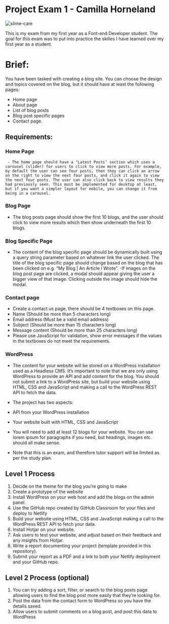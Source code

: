 # Project Exam 1 - Camilla Horneland

![slime-care](https://user-images.githubusercontent.com/104870685/223856774-2900453a-3f00-4dd9-b162-193742b115e8.jpeg)

This is my exam from my first year as a Font-end Developer student. The goal for this exam was to put into practice the skilles I have learned over my first year as a student.


# Brief:
You have been tasked with creating a blog site. You can choose the design and topics covered on the blog, but it should have at least the following pages:
-	Home page
-	About page
-	List of blog posts
-	Blog post specific pages
-	Contact page.

## Requirements:

### Home Page
     - The home page should have a ‘Latest Posts’ section which uses a carousel (slider) for users to click to view more posts. For example, by default the user can see four posts, then they can click an arrow on the right to view the next four posts, and click it again to view the next four posts. The user can also click back to view results they had previously seen. This must be implemented for desktop at least, but if you want a simpler layout for mobile, you can change it from being in a carousel.

### Blog Page
- The blog posts page should show the first 10 blogs, and the user should click to view more results which then show underneath the first 10 blogs.

### Blog Specific Page
- The content of the blog specific page should be dynamically built using a query string parameter based on whatever link the user clicked. The title of the blog specific page should change based on the blog that has been clicked on e.g. “My Blog | An Article I Wrote”.
-If images on the blog post page are clicked, a modal should appear giving the user a bigger view of that image. Clicking outside the image should hide the modal.

### Contact page
- Create a contact us page, there should be 4 textboxes on this page.
-	Name (Should be more than 5 characters long)
-	Email address (Must be a valid email address)
-	Subject (Should be more than 15 characters long)
-	Message content (Should be more than 25 characters long)
- Please use JavaScript for validation, show error messages if the values in the textboxes do not meet the requirements.

### WordPress
- The content for your website will be stored on a WordPress installation used as a Headless CMS. It’s important to note that we are only using WordPress to provide an API and add content for the blog. You should not submit a link to a WordPress site, but build your website using HTML, CSS and JavaScript and making a call to the WordPress REST API to fetch the data. 

- The project has two aspects:
-	API from your WordPress installation
-	Your website built with HTML, CSS and JavaScript

- You will need to add at least 12 blogs for your website. You can use lorem ipsum for paragraphs if you need, but headings, images etc. should all make sense.

- Note that this is an exam, and therefore tutor support will be limited as per the study plan.

## Level 1 Process

1.	Decide on the theme for the blog you’re going to make
2.	Create a prototype of the website
3.	Install WordPress on your web host and add the blogs on the admin panel. 
4.	Use the GitHub repo created by GitHub Classroom for your files and deploy to Netlify
5.	Build your website using HTML, CSS and JavaScript making a call to the WordPress REST API to fetch your data.
6.	Install Hotjar on your website.
7.	Ask users to test your website, and adjust based on their feedback and any insights from Hotjar.
8.	Write a report documenting your project (template provided in this repository).
9.	Submit your report as a PDF and a link to both your Netlify deployment and your GitHub repo.
 
## Level 2 Process (optional)

1.	You can try adding a sort, filter, or search to the blog posts page allowing users to find the blog post more easily that they’re looking for. 
2.	Post the data from the contact form to WordPress so you have the details saved.
3.	Allow users to submit comments on a blog post, and post this data to WordPress



